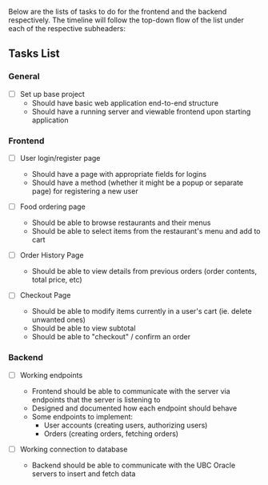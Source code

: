 Below are the lists of tasks to do for the frontend and the backend respectively. The timeline will follow the top-down flow of the list under each of the respective subheaders:

## Tasks List

### General
- [ ] Set up base project
    - Should have basic web application end-to-end structure
    - Should have a running server and viewable frontend upon starting application

### Frontend

- [ ] User login/register page
    - Should have a page with appropriate fields for logins
    - Should have a method (whether it might be a popup or separate page) for registering a new user

- [ ] Food ordering page
    - Should be able to browse restaurants and their menus
    - Should be able to select items from the restaurant's menu and add to cart

- [ ] Order History Page
    - Should be able to view details from previous orders (order contents, total price, etc)

- [ ] Checkout Page
    - Should be able to modify items currently in a user's cart (ie. delete unwanted ones)
    - Should be able to view subtotal
    - Should be able to "checkout" / confirm an order

### Backend

- [ ] Working endpoints
    - Frontend should be able to communicate with the server via endpoints that the server is listening to
    - Designed and documented how each endpoint should behave
    - Some endpoints to implement:
        - User accounts (creating users, authorizing users)
        - Orders (creating orders, fetching orders)

- [ ] Working connection to database
    - Backend should be able to communicate with the UBC Oracle servers to insert and fetch data

